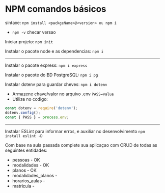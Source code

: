 # NPM comandos básicos

sintaxe: `npm install <packgeName>@<version> ou npm i`

- `npm -v` checar versao

Iniciar projeto:
`npm init`

Instalar o pacote node e as dependencias:
`npm i`

---

Instalar o pacote express:
`npm i express`

Instalar o pacote do BD PostgreSQL:
`npm i pg`

Instalar dotenv para guardar cheves:
`npm i dotenv`

- Armazene chave/valor no arquivo .env
  `PASS=value`
- Utilize no codigo:

```js
const dotenv = require('dotenv');
dotenv.config();
const { PASS } = process.env;
```

---

Instalar ESLint para informar erros, e auxiliar no desenvolvimento
`npm install eslint -D`

Com base na aula passada complete sua aplicaçao com CRUD de todas as seguintes entidades:

- pessoas - OK
- modalidades - OK
- planos - OK
- modalidades_planos -
- horarios_aulas -
- matricula -
